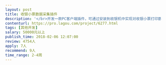 ```yaml
---                
layout: post       
title: 收银小票数据采集插件           
description: '</br>开发一款PC客户端插件，可通过安装到收银机中实现对收银小票打印数据的抓取，整个过程中不需要接入额外的硬件外设。</br>'     
contenturl: https://pro.lagou.com/project/6277.html      
tags: [其他开发]            
salary: 50000元以上          
publish_time: 2018-02-06 12:07:00         
review: 4754人                   
apply: 7人                   
recommend: 9人                   
time_range: 2-4周              
---                 
```

